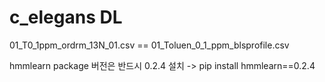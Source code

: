 # c_elegans DL
01_T0_1ppm_ordrm_13N_01.csv == 01_Toluen_0_1_ppm_blsprofile.csv

hmmlearn package 버전은 반드시 0.2.4 설치
-> pip install hmmlearn==0.2.4
